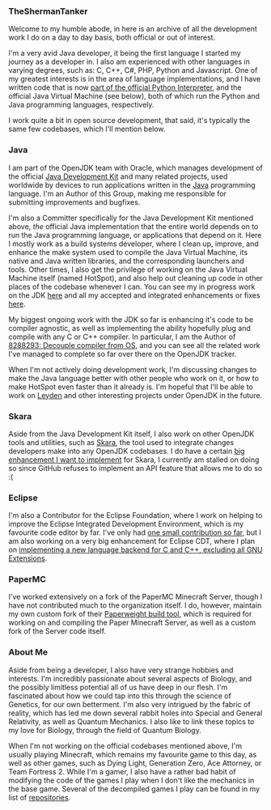 ### TheShermanTanker

Welcome to my humble abode, in here is an archive of all the development work I do on a day to day basis, both official or out of interest.

I'm a very avid Java developer, it being the first language I started my journey as a developer in. I also am experienced with other languages in varying degrees,
such as: C, C++, C#, PHP, Python and Javascript. One of my greatest interests is in the area of language implementations, and I have written code that is now
[part of the official Python Interpreter](https://github.com/python/cpython/pull/95897),
and the official Java Virtual Machine (see below), both of which run the Python and Java programming languages, respectively.

I work quite a bit in open source development, that said, it's typically the same few codebases, which I'll mention below.

### Java

I am part of the OpenJDK team with Oracle, which manages development of the official
[Java Development Kit](https://github.com/openjdk/jdk)
and many related projects, used worldwide by devices to run applications written in the
[Java](https://en.wikipedia.org/wiki/Java_(programming_language))
programming language. I'm an Author of this Group, making me responsible for submitting improvements and bugfixes.

I'm also a Committer specifically for the Java Development Kit mentioned above, _the_ official Java implementation that the entire world depends on to run the Java
programming language, or applications that depend on it. Here I mostly work as a build systems developer, where I clean up, improve, and enhance the make system
used to compile the Java Virtual Machine, its native and Java written libraries, and the corresponding launchers and tools. Other times, I also get the privilege
of working on the Java Virtual Machine itself (named HotSpot), and also help out cleaning up code in other places of the codebase whenever I can. You can see my
in progress work on the JDK
[here](https://github.com/openjdk/jdk/pulls/TheShermanTanker)
and all my accepted and integrated enhancements or fixes
[here](https://github.com/openjdk/jdk/pulls?q=is%3Apr+author%3ATheShermanTanker+is%3Aclosed+label%3Aintegrated).

My biggest ongoing work with the JDK so far is enhancing it's code to be compiler agnostic, as well as implementing the ability hopefully plug and compile with any
C or C++ compiler. In particular, I am the Author of
[8288293: Decouple compiler from OS](https://bugs.openjdk.org/browse/JDK-8288293),
and you can see all the related work I've managed to complete so far over there on the OpenJDK tracker.

When I'm not actively doing development work, I'm discussing changes to make the Java language better with other people who work on it, or how to make HotSpot even
faster than it already is. I'm hopeful that I'll be able to work on
[Leyden](https://github.com/openjdk/leyden)
and other interesting projects under OpenJDK in the future.

### Skara

Aside from the Java Development Kit itself, I also work on other OpenJDK tools and utilities, such as
[Skara](https://github.com/openjdk/skara),
the tool used to integrate changes developers make into any OpenJDK codebases. I do have a certain
[big enhancement I want to implement](https://github.com/openjdk/skara/pull/1409)
for Skara, I currently am stalled on doing so since GitHub refuses to implement an API feature that allows me to do so :(

### Eclipse

I'm also a Contributor for the Eclipse Foundation, where I work on helping to improve the Eclipse Integrated Development Environment, which is my favourite code
editor by far. I've only had
[one small contribution so far](https://github.com/eclipse-cdt/cdt/pull/225),
but I am also working on a very big enhancement for Eclipse CDT, where I plan on
[implementing a new language backend for C and C++, excluding all GNU Extensions](https://github.com/eclipse-cdt/cdt/pull/184).

### PaperMC

I've worked extensively on a fork of the PaperMC Minecraft Server, though I have not contributed much to the organization itself. I do, however, maintain my own
custom fork of their
[Paperweight build tool](https://github.com/TheShermanTanker/paperweight),
which is required for working on and compiling the Paper Minecraft Server, as well as a custom fork of the Server code itself.

### About Me

Aside from being a developer, I also have very strange hobbies and interests. I'm incredibly passionate about several aspects of Biology, and the possibly limitless
potential all of us have deep in our flesh. I'm fascinated about how we could tap into this through the science of Genetics, for our own betterment. I'm also very
intrigued by the fabric of reality, which has led me down several rabbit holes into Special and General Relativity, as well as Quantum Mechanics. I also like to
link these topics to my love for Biology, through the field of Quantum Biology.

When I'm not working on the official codebases mentioned above, I'm usually playing Minecraft, which remains my favourite game to this day, as well as other games,
such as Dying Light, Generation Zero, Ace Attorney, or Team Fortress 2. While I'm a gamer, I also have a rather bad habit of modifying the code of the games I play
when I don't like the mechanics in the base game. Several of the decompiled games I play can be found in my list of
[repositories](https://github.com/TheShermanTanker?tab=repositories).
